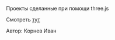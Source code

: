 Проекты сделанные при помощи three.js

Смотреть [тут](https://three-js-black-delta.vercel.app/)

Автор: Корнев Иван
